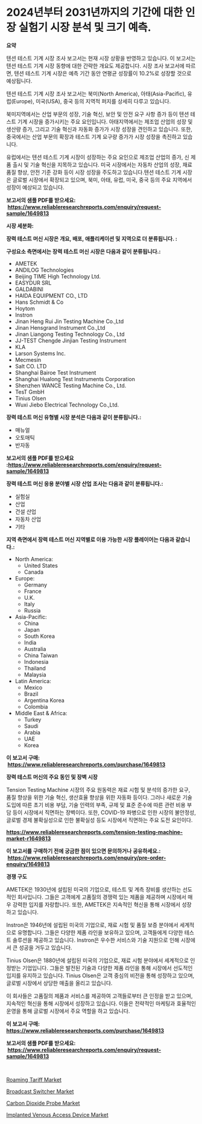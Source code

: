 <p><h1>2024년부터 2031년까지의 기간에 대한 인장 실험기 시장 분석 및 크기 예측.</h1></p><p><strong>요약</strong></p>
<p><p>텐션 테스트 기계 시장 조사 보고서는 현재 시장 상황을 반영하고 있습니다. 이 보고서는 텐션 테스트 기계 시장 동향에 대한 간략한 개요도 제공합니다. 시장 조사 보고서에 따르면, 텐션 테스트 기계 시장은 예측 기간 동안 연평균 성장률이 10.2%로 성장할 것으로 예상됩니다.</p><p>텐션 테스트 기계 시장 조사 보고서는 북미(North America), 아태(Asia-Pacific), 유럽(Europe), 미국(USA), 중국 등의 지역적 퍼지를 상세히 다루고 있습니다.</p><p>북미지역에서는 산업 부문의 성장, 기술 혁신, 보안 및 안전 요구 사항 증가 등이 텐션 테스트 기계 시장을 증가시키는 주요 요인입니다. 아태지역에서는 제조업 산업의 성장 및 생산량 증가, 그리고 기술 혁신과 자동화 증가가 시장 성장을 견인하고 있습니다. 또한, 중국에서는 산업 부문의 확장과 테스트 기계 요구량 증가가 시장 성장을 촉진하고 있습니다.</p><p>유럽에서는 텐션 테스트 기계 시장이 성장하는 주요 요인으로 제조업 산업의 증가, 신 제품 출시 및 기술 혁신을 지목하고 있습니다. 미국 시장에서는 자동차 산업의 성장, 재료 품질 향상, 안전 기준 강화 등이 시장 성장을 주도하고 있습니다.텐션 테스트 기계 시장은 글로벌 시장에서 확장되고 있으며, 북미, 아태, 유럽, 미국, 중국 등의 주요 지역에서 성장이 예상되고 있습니다.</p></p>
<p><strong>보고서의 샘플 PDF를 받으세요: &nbsp;<a href="https://www.reliableresearchreports.com/enquiry/request-sample/1649813">https://www.reliableresearchreports.com/enquiry/request-sample/1649813</a></strong></p>
<p><strong>시장 세분화:</strong></p>
<p><strong> 장력 테스트 머신 시장은 개요, 배포, 애플리케이션 및 지역으로 더 분류됩니다. :</strong></p>
<p><strong>구성요소 측면에서는 장력 테스트 머신 시장은 다음과 같이 분류됩니다.:</strong></p>
<p><ul><li>AMETEK</li><li>ANDILOG Technologies</li><li>Beijing TIME High Technology Ltd.</li><li>EASYDUR SRL</li><li>GALDABINI</li><li>HAIDA EQUIPMENT CO., LTD</li><li>Hans Schmidt & Co</li><li>Hoytom</li><li>Instron</li><li>Jinan Heng Rui Jin Testing Machine Co.,Ltd</li><li>Jinan Hensgrand Instrument Co.,Ltd</li><li>Jinan Liangong Testing Technology Co., Ltd</li><li>JJ-TEST Chengde Jinjian Testing Instrument</li><li>KLA</li><li>Larson Systems Inc.</li><li>Mecmesin</li><li>Salt CO. LTD</li><li>Shanghai Bairoe Test Instrument</li><li>Shanghai Hualong Test Instruments Corporation</li><li>Shenzhen WANCE Testing Machine Co., Ltd.</li><li>TesT GmbH</li><li>Tinius Olsen</li><li>Wuxi Jiebo Electrical Technology Co.,Ltd.</li></ul></p>
<p><strong> 장력 테스트 머신 유형별 시장 분석은 다음과 같이 분류됩니다.:</strong></p>
<p><ul><li>매뉴얼</li><li>오토매틱</li><li>반자동</li></ul></p>
<p><strong>보고서의 샘플 PDF를 받으세요 :<a href="https://www.reliableresearchreports.com/enquiry/request-sample/1649813">https://www.reliableresearchreports.com/enquiry/request-sample/1649813</a></strong></p>
<p><strong> 장력 테스트 머신 응용 분야별 시장 산업 조사는 다음과 같이 분류됩니다.:</strong></p>
<p><ul><li>실험실</li><li>산업</li><li>건설 산업</li><li>자동차 산업</li><li>기타</li></ul></p>
<p><strong>지역 측면에서 장력 테스트 머신 지역별로 이용 가능한 시장 플레이어는 다음과 같습니다.:</strong></p>
<p><ul>
    <li>
        North America:
        <ul>
            <li>United States</li>
            <li>Canada</li>
        </ul>
    </li>
    <li>
        Europe:
        <ul>
            <li>Germany</li>
            <li>France</li>
            <li>U.K.</li>
            <li>Italy</li>
            <li>Russia</li>
        </ul>
    </li>
    <li>
        Asia-Pacific:
        <ul>
            <li>China</li>
            <li>Japan</li>
            <li>South Korea</li>
            <li>India</li>
            <li>Australia</li>
            <li>China Taiwan</li>
            <li>Indonesia</li>
            <li>Thailand</li>
            <li>Malaysia</li>
        </ul>
    </li>
    <li>
        Latin America:
        <ul>
            <li>Mexico</li>
            <li>Brazil</li>
            <li>Argentina Korea</li>
            <li>Colombia</li>
        </ul>
    </li>
    <li>
        Middle East & Africa:
        <ul>
            <li>Turkey</li>
            <li>Saudi</li>
            <li>Arabia</li>
            <li>UAE</li>
            <li>Korea</li>
        </ul>
    </li>
    </ul></p>
<p><strong>이 보고서 구매: &nbsp;<a href="https://www.reliableresearchreports.com/purchase/1649813">https://www.reliableresearchreports.com/purchase/1649813</a></strong></p>
<p><strong>장력 테스트 머신의 주요 동인 및 장벽 시장</strong></p>
<p><p>Tension Testing Machine 시장의 주요 원동력은 재료 시험 및 분석의 증가한 요구, 품질 향상을 위한 기술 혁신, 생산효율 향상을 위한 자동화 등이다. 그러나 새로운 기술 도입에 따른 초기 비용 부담, 기술 인력의 부족, 규제 및 표준 준수에 따른 관련 비용 부담 등이 시장에서 직면하는 장벽이다. 또한, COVID-19 파병으로 인한 시장의 불안정성, 글로벌 경제 불확실성으로 인한 불확실성 등도 시장에서 직면하는 주요 도전 요인이다.</p></p>
<p><strong><a href="https://www.reliableresearchreports.com/tension-testing-machine-market-r1649813">https://www.reliableresearchreports.com/tension-testing-machine-market-r1649813</a></strong></p>
<p><strong>이 보고서를 구매하기 전에 궁금한 점이 있으면 문의하거나 공유하세요.: &nbsp;<a href="https://www.reliableresearchreports.com/enquiry/pre-order-enquiry/1649813">https://www.reliableresearchreports.com/enquiry/pre-order-enquiry/1649813</a></strong></p>
<p><strong>경쟁 구도</strong></p>
<p><p>AMETEK은 1930년에 설립된 미국의 기업으로, 테스트 및 계측 장비를 생산하는 선도적인 회사입니다. 그들은 고객에게 고품질의 경쟁력 있는 제품을 제공하며 시장에서 매우 강력한 입지를 자랑합니다. 또한, AMETEK은 지속적인 혁신을 통해 시장에서 성장하고 있습니다.</p><p>Instron은 1946년에 설립된 미국의 기업으로, 재료 시험 및 품질 보증 분야에서 세계적으로 유명합니다. 그들은 다양한 제품 라인을 보유하고 있으며, 고객들에게 다양한 테스트 솔루션을 제공하고 있습니다. Instron은 우수한 서비스와 기술 지원으로 인해 시장에서 큰 성공을 거두고 있습니다.</p><p>Tinius Olsen은 1880년에 설립된 미국의 기업으로, 재료 시험 분야에서 세계적으로 인정받는 기업입니다. 그들은 발전된 기술과 다양한 제품 라인을 통해 시장에서 선도적인 입지를 유지하고 있습니다. Tinius Olsen은 고객 중심의 비전을 통해 성장하고 있으며, 글로벌 시장에서 상당한 매출을 올리고 있습니다.</p><p>이 회사들은 고품질의 제품과 서비스를 제공하여 고객들로부터 큰 인정을 받고 있으며, 지속적인 혁신을 통해 시장에서 성장하고 있습니다. 이들은 전략적인 마케팅과 효율적인 운영을 통해 글로벌 시장에서 주요 역할을 하고 있습니다.</p></p>
<p><strong>이 보고서 구매: &nbsp; <a href="https://www.reliableresearchreports.com/purchase/1649813">https://www.reliableresearchreports.com/purchase/1649813</a></strong></p>
<p><strong>보고서의 샘플 PDF를 받으세요: &nbsp;<a href="https://www.reliableresearchreports.com/enquiry/request-sample/1649813">https://www.reliableresearchreports.com/enquiry/request-sample/1649813</a></strong><strong></strong></p>
<p>&nbsp;</p>
<p><p><a href="https://www.linkedin.com/pulse/roaming-tariff-market-exploring-share-trends-future-growth-cw6ne?trackingId=ARr9v%2F7IBk6%2BcCMIkloaag%3D%3D">Roaming Tariff Market</a></p><p><a href="https://www.linkedin.com/pulse/broadcast-switcher-market-key-successful-business-strategy-2omwe?trackingId=5kWryxMuZvm%2Bhlce0wFaKQ%3D%3D">Broadcast Switcher Market</a></p><p><a href="https://view.publitas.com/reportprime-1/carbon-dioxide-probe-market-outlook-industry-overview-and-forecast-2024-to-2031/">Carbon Dioxide Probe Market</a></p><p><a href="https://picayune-night-cbd.notion.site/Implanted-Venous-Access-Device-Market-Insight-Market-Trends-Growth-Forecasted-from-2024-TO-2031-58f672807e56491cb67d604810998adf">Implanted Venous Access Device Market</a></p></p>